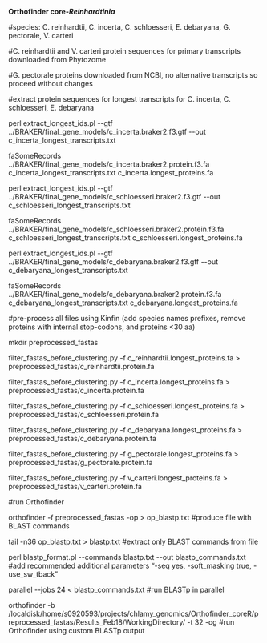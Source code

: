 **Orthofinder core-*Reinhardtinia***



#species: C. reinhardtii, C. incerta, C. schloesseri, E. debaryana, G. pectorale, V. carteri


#C. reinhardtii and V. carteri protein sequences for primary transcripts downloaded from Phytozome

#G. pectorale proteins downloaded from NCBI, no alternative transcripts so proceed without changes

#extract protein sequences for longest transcripts for C. incerta, C. schloesseri, E. debaryana

perl extract_longest_ids.pl --gtf ../BRAKER/final_gene_models/c_incerta.braker2.f3.gtf --out c_incerta_longest_transcripts.txt

faSomeRecords ../BRAKER/final_gene_models/c_incerta.braker2.protein.f3.fa c_incerta_longest_transcripts.txt c_incerta.longest_proteins.fa


perl extract_longest_ids.pl --gtf ../BRAKER/final_gene_models/c_schloesseri.braker2.f3.gtf --out c_schloesseri_longest_transcripts.txt

faSomeRecords ../BRAKER/final_gene_models/c_schloesseri.braker2.protein.f3.fa c_schloesseri_longest_transcripts.txt c_schloesseri.longest_proteins.fa


perl extract_longest_ids.pl --gtf ../BRAKER/final_gene_models/c_debaryana.braker2.f3.gtf --out c_debaryana_longest_transcripts.txt

faSomeRecords ../BRAKER/final_gene_models/c_debaryana.braker2.protein.f3.fa c_debaryana_longest_transcripts.txt c_debaryana.longest_proteins.fa


#pre-process all files using Kinfin (add species names prefixes, remove proteins with internal stop-codons, and proteins <30 aa)

mkdir preprocessed_fastas

filter_fastas_before_clustering.py -f c_reinhardtii.longest_proteins.fa > preprocessed_fastas/c_reinhardtii.protein.fa

filter_fastas_before_clustering.py -f c_incerta.longest_proteins.fa > preprocessed_fastas/c_incerta.protein.fa

filter_fastas_before_clustering.py -f c_schloesseri.longest_proteins.fa > preprocessed_fastas/c_schloesseri.protein.fa

filter_fastas_before_clustering.py -f c_debaryana.longest_proteins.fa > preprocessed_fastas/c_debaryana.protein.fa

filter_fastas_before_clustering.py -f g_pectorale.longest_proteins.fa > preprocessed_fastas/g_pectorale.protein.fa

filter_fastas_before_clustering.py -f v_carteri.longest_proteins.fa > preprocessed_fastas/v_carteri.protein.fa


#run Orthofinder

orthofinder -f preprocessed_fastas -op > op_blastp.txt #produce file with BLAST commands

tail -n36 op_blastp.txt > blastp.txt #extract only BLAST commands from file

perl blastp_format.pl --commands blastp.txt --out blastp_commands.txt #add recommended additional parameters “-seq yes, -soft_masking true, -use_sw_tback”

parallel --jobs 24 < blastp_commands.txt #run BLASTp in parallel

orthofinder -b /localdisk/home/s0920593/projects/chlamy_genomics/Orthofinder_coreR/preprocessed_fastas/Results_Feb18/WorkingDirectory/ -t 32 -og #run Orthofinder using custom BLASTp output
